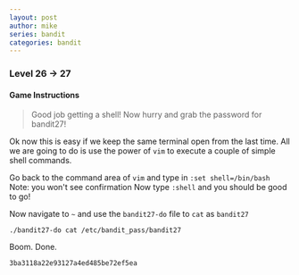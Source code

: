 ```yaml
---
layout: post
author: mike
series: bandit
categories: bandit 
---
```


### Level 26 -> 27
#### Game Instructions
>Good job getting a shell! Now hurry and grab the password for bandit27!

Ok now this is easy if we keep the same terminal open from the last time. All we are going to do is use the power of `vim` to execute a couple of simple shell commands.

Go back to the command area of `vim` and type in
`:set shell=/bin/bash` Note: you won't see confirmation
Now type `:shell` and you should be good to go!

Now navigate to `~` and use the `bandit27-do` file to `cat` as `bandit27`

`./bandit27-do cat /etc/bandit_pass/bandit27`

Boom. Done.

`3ba3118a22e93127a4ed485be72ef5ea`
